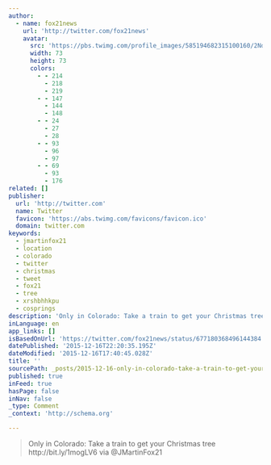 ```yaml
---
author:
  - name: fox21news
    url: 'http://twitter.com/fox21news'
    avatar:
      src: 'https://pbs.twimg.com/profile_images/585194682315100160/2NdumKWM_bigger.png'
      width: 73
      height: 73
      colors:
        - - 214
          - 218
          - 219
        - - 147
          - 144
          - 148
        - - 24
          - 27
          - 28
        - - 93
          - 96
          - 97
        - - 69
          - 93
          - 176
related: []
publisher:
  url: 'http://twitter.com'
  name: Twitter
  favicon: 'https://abs.twimg.com/favicons/favicon.ico'
  domain: twitter.com
keywords:
  - jmartinfox21
  - location
  - colorado
  - twitter
  - christmas
  - tweet
  - fox21
  - tree
  - xrshbhhkpu
  - cosprings
description: 'Only in Colorado: Take a train to get your Christmas tree http://bit.ly/1mogLV6 via @JMartinFox21'
inLanguage: en
app_links: []
isBasedOnUrl: 'https://twitter.com/fox21news/status/677180368496144384'
datePublished: '2015-12-16T22:20:35.195Z'
dateModified: '2015-12-16T17:40:45.028Z'
title: ''
sourcePath: _posts/2015-12-16-only-in-colorado-take-a-train-to-get-your-christmas-tree-ht.md
published: true
inFeed: true
hasPage: false
inNav: false
_type: Comment
_context: 'http://schema.org'

---
```

> Only in Colorado&colon; Take a train to get your Christmas tree http&colon;&sol;&sol;bit&period;ly&sol;1mogLV6 via &commat;JMartinFox21
